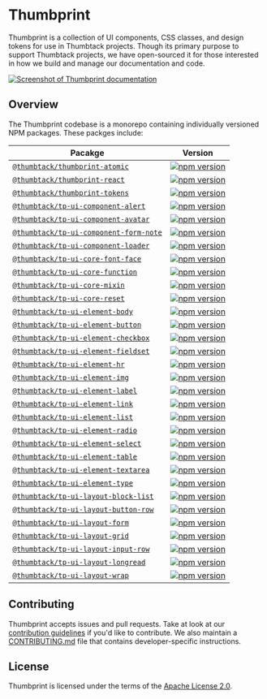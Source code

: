 # Thumbprint

Thumbprint is a collection of UI components, CSS classes, and design tokens for use in Thumbtack projects.
Though its primary purpose to support Thumbtack projects, we have open-sourced it for those interested in how we build and manage our documentation and code.

[![Screenshot of Thumbprint documentation](https://i.imgur.com/kAJIzpC.png)](https://thumbprint.design/)

## Overview

The Thumbprint codebase is a monorepo containing individually versioned NPM packages. These packges include:

| Pacakge                                                                       | Version                                                                                                                                        |
| ----------------------------------------------------------------------------- | ---------------------------------------------------------------------------------------------------------------------------------------------- |
| [`@thumbtack/thumbprint-atomic`](/packages/thumbprint-atomic)                 | [![npm version](https://badgen.net/npm/v/@thumbtack/thumbprint-atomic)](https://badgen.net/npm/v/@thumbtack/thumbprint-atomic)                 |
| [`@thumbtack/thumbprint-react`](/packages/thumbprint-react)                   | [![npm version](https://badgen.net/npm/v/@thumbtack/thumbprint-react)](https://badgen.net/npm/v/@thumbtack/thumbprint-react)                   |
| [`@thumbtack/thumbprint-tokens`](/packages/thumbprint-tokens)                 | [![npm version](https://badgen.net/npm/v/@thumbtack/thumbprint-tokens)](https://badgen.net/npm/v/@thumbtack/thumbprint-tokens)                 |
| [`@thumbtack/tp-ui-component-alert`](/packages/tp-ui-component-alert)         | [![npm version](https://badgen.net/npm/v/@thumbtack/tp-ui-component-alert)](https://badgen.net/npm/v/@thumbtack/tp-ui-component-alert)         |
| [`@thumbtack/tp-ui-component-avatar`](/packages/tp-ui-component-avatar)       | [![npm version](https://badgen.net/npm/v/@thumbtack/tp-ui-component-avatar)](https://badgen.net/npm/v/@thumbtack/tp-ui-component-avatar)       |
| [`@thumbtack/tp-ui-component-form-note`](/packages/tp-ui-component-form-note) | [![npm version](https://badgen.net/npm/v/@thumbtack/tp-ui-component-form-note)](https://badgen.net/npm/v/@thumbtack/tp-ui-component-form-note) |
| [`@thumbtack/tp-ui-component-loader`](/packages/tp-ui-component-loader)       | [![npm version](https://badgen.net/npm/v/@thumbtack/tp-ui-component-loader)](https://badgen.net/npm/v/@thumbtack/tp-ui-component-loader)       |
| [`@thumbtack/tp-ui-core-font-face`](/packages/tp-ui-core-font-face)           | [![npm version](https://badgen.net/npm/v/@thumbtack/tp-ui-core-font-face)](https://badgen.net/npm/v/@thumbtack/tp-ui-core-font-face)           |
| [`@thumbtack/tp-ui-core-function`](/packages/tp-ui-core-function)             | [![npm version](https://badgen.net/npm/v/@thumbtack/tp-ui-core-function)](https://badgen.net/npm/v/@thumbtack/tp-ui-core-function)             |
| [`@thumbtack/tp-ui-core-mixin`](/packages/tp-ui-core-mixin)                   | [![npm version](https://badgen.net/npm/v/@thumbtack/tp-ui-core-mixin)](https://badgen.net/npm/v/@thumbtack/tp-ui-core-mixin)                   |
| [`@thumbtack/tp-ui-core-reset`](/packages/tp-ui-core-reset)                   | [![npm version](https://badgen.net/npm/v/@thumbtack/tp-ui-core-reset)](https://badgen.net/npm/v/@thumbtack/tp-ui-core-reset)                   |
| [`@thumbtack/tp-ui-element-body`](/packages/tp-ui-element-body)               | [![npm version](https://badgen.net/npm/v/@thumbtack/tp-ui-element-body)](https://badgen.net/npm/v/@thumbtack/tp-ui-element-body)               |
| [`@thumbtack/tp-ui-element-button`](/packages/tp-ui-element-button)           | [![npm version](https://badgen.net/npm/v/@thumbtack/tp-ui-element-button)](https://badgen.net/npm/v/@thumbtack/tp-ui-element-button)           |
| [`@thumbtack/tp-ui-element-checkbox`](/packages/tp-ui-element-checkbox)       | [![npm version](https://badgen.net/npm/v/@thumbtack/tp-ui-element-checkbox)](https://badgen.net/npm/v/@thumbtack/tp-ui-element-checkbox)       |
| [`@thumbtack/tp-ui-element-fieldset`](/packages/tp-ui-element-fieldset)       | [![npm version](https://badgen.net/npm/v/@thumbtack/tp-ui-element-fieldset)](https://badgen.net/npm/v/@thumbtack/tp-ui-element-fieldset)       |
| [`@thumbtack/tp-ui-element-hr`](/packages/tp-ui-element-hr)                   | [![npm version](https://badgen.net/npm/v/@thumbtack/tp-ui-element-hr)](https://badgen.net/npm/v/@thumbtack/tp-ui-element-hr)                   |
| [`@thumbtack/tp-ui-element-img`](/packages/tp-ui-element-img)                 | [![npm version](https://badgen.net/npm/v/@thumbtack/tp-ui-element-img)](https://badgen.net/npm/v/@thumbtack/tp-ui-element-img)                 |
| [`@thumbtack/tp-ui-element-label`](/packages/tp-ui-element-label)             | [![npm version](https://badgen.net/npm/v/@thumbtack/tp-ui-element-label)](https://badgen.net/npm/v/@thumbtack/tp-ui-element-label)             |
| [`@thumbtack/tp-ui-element-link`](/packages/tp-ui-element-link)               | [![npm version](https://badgen.net/npm/v/@thumbtack/tp-ui-element-link)](https://badgen.net/npm/v/@thumbtack/tp-ui-element-link)               |
| [`@thumbtack/tp-ui-element-list`](/packages/tp-ui-element-list)               | [![npm version](https://badgen.net/npm/v/@thumbtack/tp-ui-element-list)](https://badgen.net/npm/v/@thumbtack/tp-ui-element-list)               |
| [`@thumbtack/tp-ui-element-radio`](/packages/tp-ui-element-radio)             | [![npm version](https://badgen.net/npm/v/@thumbtack/tp-ui-element-radio)](https://badgen.net/npm/v/@thumbtack/tp-ui-element-radio)             |
| [`@thumbtack/tp-ui-element-select`](/packages/tp-ui-element-select)           | [![npm version](https://badgen.net/npm/v/@thumbtack/tp-ui-element-select)](https://badgen.net/npm/v/@thumbtack/tp-ui-element-select)           |
| [`@thumbtack/tp-ui-element-table`](/packages/tp-ui-element-table)             | [![npm version](https://badgen.net/npm/v/@thumbtack/tp-ui-element-table)](https://badgen.net/npm/v/@thumbtack/tp-ui-element-table)             |
| [`@thumbtack/tp-ui-element-textarea`](/packages/tp-ui-element-textarea)       | [![npm version](https://badgen.net/npm/v/@thumbtack/tp-ui-element-textarea)](https://badgen.net/npm/v/@thumbtack/tp-ui-element-textarea)       |
| [`@thumbtack/tp-ui-element-type`](/packages/tp-ui-element-type)               | [![npm version](https://badgen.net/npm/v/@thumbtack/tp-ui-element-type)](https://badgen.net/npm/v/@thumbtack/tp-ui-element-type)               |
| [`@thumbtack/tp-ui-layout-block-list`](/packages/tp-ui-layout-block-list)     | [![npm version](https://badgen.net/npm/v/@thumbtack/tp-ui-layout-block-list)](https://badgen.net/npm/v/@thumbtack/tp-ui-layout-block-list)     |
| [`@thumbtack/tp-ui-layout-button-row`](/packages/tp-ui-layout-button-row)     | [![npm version](https://badgen.net/npm/v/@thumbtack/tp-ui-layout-button-row)](https://badgen.net/npm/v/@thumbtack/tp-ui-layout-button-row)     |
| [`@thumbtack/tp-ui-layout-form`](/packages/tp-ui-layout-form)                 | [![npm version](https://badgen.net/npm/v/@thumbtack/tp-ui-layout-form)](https://badgen.net/npm/v/@thumbtack/tp-ui-layout-form)                 |
| [`@thumbtack/tp-ui-layout-grid`](/packages/tp-ui-layout-grid)                 | [![npm version](https://badgen.net/npm/v/@thumbtack/tp-ui-layout-grid)](https://badgen.net/npm/v/@thumbtack/tp-ui-layout-grid)                 |
| [`@thumbtack/tp-ui-layout-input-row`](/packages/tp-ui-layout-input-row)       | [![npm version](https://badgen.net/npm/v/@thumbtack/tp-ui-layout-input-row)](https://badgen.net/npm/v/@thumbtack/tp-ui-layout-input-row)       |
| [`@thumbtack/tp-ui-layout-longread`](/packages/tp-ui-layout-longread)         | [![npm version](https://badgen.net/npm/v/@thumbtack/tp-ui-layout-longread)](https://badgen.net/npm/v/@thumbtack/tp-ui-layout-longread)         |
| [`@thumbtack/tp-ui-layout-wrap`](/packages/tp-ui-layout-wrap)                 | [![npm version](https://badgen.net/npm/v/@thumbtack/tp-ui-layout-wrap)](https://badgen.net/npm/v/@thumbtack/tp-ui-layout-wrap)                 |

## Contributing

Thumbprint accepts issues and pull requests. Take at look at our [contribution guidelines](https://thumbprint.design/overview/contributing/) if you'd like to contribute. We also maintain a [CONTRIBUTING.md](https://github.com/thumbtack/thumbprint/blob/master/CONTRIBUTING.md) file that contains developer-specific instructions.

## License

Thumbprint is licensed under the terms of the [Apache License 2.0](https://github.com/thumbtack/thumbprint/blob/master/LICENSE).
